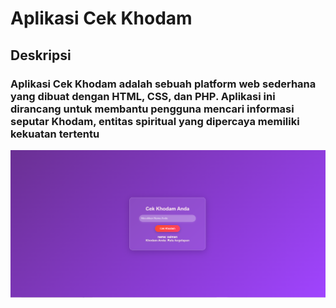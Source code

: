 # Aplikasi Cek Khodam #

## Deskripsi ##

### Aplikasi Cek Khodam adalah sebuah platform web sederhana yang dibuat dengan HTML, CSS, dan PHP. Aplikasi ini dirancang untuk membantu pengguna mencari informasi seputar Khodam, entitas spiritual yang dipercaya memiliki kekuatan tertentu ###



![kodam](cek_kodam.png)